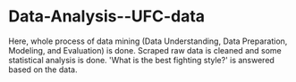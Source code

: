 # Data-Analysis--UFC-data
Here, whole process of data mining (Data Understanding, Data Preparation, Modeling, and Evaluation) is done. Scraped raw data is cleaned and some statistical analysis is done. 'What is the best fighting style?' is answered based on the data.
